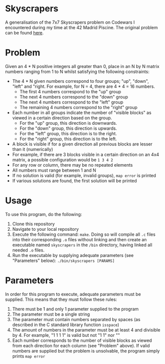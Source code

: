 # Skyscrapers
A generalisation of the 7x7 Skyscrapers problem on Codewars I encountered during my time at the 42 Madrid Piscine. The original problem can be found [here](https://www.codewars.com/kata/5917a2205ffc30ec3a0000a8).

# Problem
Given an 4 * N positive integers all greater than 0, place in an N by N matrix numbers ranging from 1 to N whilst satisfying the following constraints:
- The 4 * N given numbers correspond to four groups; "up", "down", "left" and "right. For example, for N = 4, there are 4 * 4 = 16 numbers.
	- The first 4 numbers correspond to the "up" group
	- The next 4 numbers correspond to the "down" group
	- The next 4 numbers correspond to the "left" group
	- The remaining 4 numbers correspond to the "right" group
- Each number in all groups indicate the number of "visible blocks" as viewed in a certain direction based on the group.
	- For the "up" group, this direction is downwards.
	- For the "down" group, this direction is upwards.
	- For the "left" group, this direction is to the right.
	- For the "right" group, this direction is to the left.
- A block is visible if for a given direction all previous blocks are lesser than it (numerically)
- For example, if there are 3 blocks visible in a certain direction on an 4x4 matrix, a possible configuration would be `1 3 4 2`
- For any row or column, there may be no repeated elements
- All numbers must range between 1 and N
- If no solution is valid (for example, invalid groups), `map error` is printed
- If various solutions are found, the first solution will be printed

# Usage
To use this program, do the following:
1. Clone this repository
2. Navigate to your local repository
3. Execute the following command: `make`. Doing so will compile all `.c` files into their corresponding `.o` files without linking and then create an executable named `skyscrapers` in the `/bin` directory, having linked all needed `.o` files.
4. Run the executable by supplying adequate parameters (see "Parameters" below): `./bin/skyscrapers [PARAMS]`

# Parameters
In order for this program to execute, adequate parameters must be supplied. This means that they must follow these rules:
1. There must be 1 and only 1 parameter supplied to the program
2. The parameter must be a single string
3. The parameter must contain numbers separated by spaces (as described in the C standard library function `isspace`)
4. The amount of numbers in the parameter must be at least 4 and divisible by 4. For example, "1 1 1 1" is valid but not "1 1" nor ""
5. Each number corresponds to the number of visible blocks as viewed from each direction for each column (see "Problem" above). If valid numbers are supplied but the problem is unsolvable, the program simply prints `map error`
